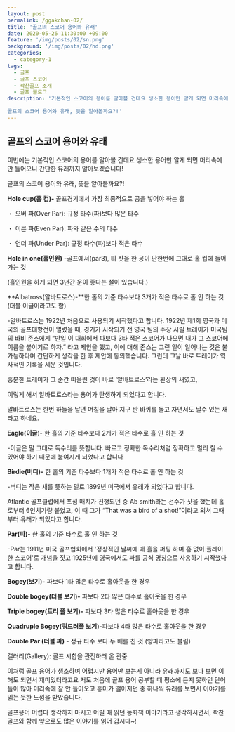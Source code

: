 ```yaml
---
layout: post
permalink: /ggakchan-02/
title: '골프의 스코어 용어와 유래'
date: 2020-05-26 11:30:00 +09:00
feature: '/img/posts/02/sn.png'
background: '/img/posts/02/hd.png'
categories:
  - category-1
tags:
  - 골프
  - 골프 스코어
  - 꽉찬골프 소개
  - 골프 블로그
description: '기본적인 스코어의 용어를 알아볼 건데요 생소한 용어만 알게 되면 머리속에 안 들어오니 간단한 유래까지 알아보겠습니다!

골프의 스코어 용어와 유래, 뜻을 알아볼까요?!'
---
```


## 골프의 스코어 용어와 유래



이번에는 기본적인 스코어의 용어를 알아볼 건데요 생소한 용어만 알게 되면 머리속에 안 들어오니 간단한 유래까지 알아보겠습니다!

골프의 스코어 용어와 유래, 뜻을 알아볼까요?!

**Hole cup(홀 컵)-** 골프경기에서 가장 최종적으로 공을 넣어야 하는 홀

・ 오버 파(Over Par): 규정 타수(파)보다 많은 타수

・ 이븐 파(Even Par): 파와 같은 수의 타수

・ 언더 파(Under Par): 규정 타수(파)보다 적은 타수

**Hole in one(홀인원)** -골프에서(par3), 티 샷을 한 공이 단한번에 그대로 홀 컵에 들어 가는 것

  (홀인원을 하게 되면 3년간 운이 좋다는 설이 있습니다.)

**Albatross(알바트로스)-**한 홀의 기준 타수보다 3개가 적은 타수로 홀 인 하는 것 (더블 이글이라고도 함)

-알바트로스는 1922년 처음으로 사용되기 시작했다고 합니다. 1922년 제1회 영국과 미국의 골프대항전이 열렸을 때, 경기가 시작되기 전 영국 팀의 주장 시릴 트레이가 미국팀의 바비 존스에게 “만일 이 대회에서 파보다 3타 적은 스코어가 나오면 내가 그 스코어에 이름을 붙이기로 하자.” 라고 제안을 했고, 이에 대해 존스는 그런 일이 일어나는 것은 불가능하다며 간단하게 생각을 한 후 제안에 동의했습니다. 그런데 그날 바로 트레이가 역사적인 기록을 세운 것입니다. 

흥분한 트레이가 그 순간 떠올린 것이 바로 ‘알바트로스’라는 환상의 새였고, 

이렇게 해서 알바트로스라는 용어가 탄생하게 되었다고 합니다.

알바트로스는 한번 하늘을 날면 며칠을 날아 지구 반 바퀴를 돌고 자면서도 날수 있는 새라고 하네요.

**Eagle(이글**)- 한 홀의 기준 타수보다 2개가 적은 타수로 홀 인 하는 것

-이글은 말 그대로 독수리를 뜻합니다. 빠르고 정확한 독수리처럼 정확하고 멀리 칠 수 있어야 하기 때문에 붙여지게 되었다고 합니다

 

**Birdie(버디)-** 한 홀의 기준 타수보다 1개가 적은 타수로 홀 인 하는 것

-버디는 작은 새를 뜻하는 말로 1899년 미국에서 유래가 되었다고 합니다. 

Atlantic 골프클럽에서 포섬 매치가 진행되던 중 Ab smith라는 선수가 샷을 했는데 홀로부터 6인치가량 붙었고, 이 때 그가 “That was a bird of a shot!”이라고 외쳐 그때부터 유래가 되었다고 합니다. 

**Par(파)-** 한 홀의 기준 타수로 홀 인 하는 것

-Par는 1911년 미국 골프협회에서 '정상적인 날씨에 매 홀을 퍼팅 하며 흠 없이 플레이한 스코어'로 개념을 짓고 1925년에 영국에서도 파를 공식 명칭으로 사용하기 시작했다고 합니다.

 

**Bogey(보기)-** 파보다 1타 많은 타수로 홀아웃을 한 경우

**Double bogey(더블 보기)-** 파보다 2타 많은 타수로 홀아웃을 한 경우

**Triple bogey(트리 플 보기)-** 파보다 3타 많은 타수로 홀아웃을 한 경우

**Quadruple Bogey(쿼드러플 보기)**-파보다 4타 많은 타수로 홀아웃을 한 경우

**Double Par (더블 파)** - 정규 타수 보다 두 배를 친 것 (양파라고도 불림)

갤러리(Gallery): 골프 시합을 관전하러 온 관중 

 

이처럼 골프 용어가 생소하며 어렵지만 용어만 보는게 아니라 유래까지도 보다 보면 이해도 되면서 재미있더라고요 저도 처음에 골프 용어 공부할 때 평소에 듣지 못하던 단어들이 많아 머리속에 잘 안 들어오고 흥미가 떨어지던 중 하나씩 유래를 보면서 이야기를 읽는 듯한 느낌을 받았습니다.

골프용어 어렵다 생각하지 마시고 어릴 때 읽던 동화책 이야기라고 생각하시면서, 꽉찬 골프와 함께 앞으로도 많은 이야기를 읽어 갑시다~!